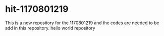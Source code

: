# hit-1170801219
This is a new repository for the 1170801219 and the codes are needed to be add in this repository.
hello world repository
